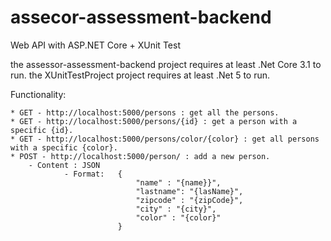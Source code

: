 # assecor-assessment-backend
Web API with ASP.NET Core + XUnit Test

the assessor-assessment-backend project requires at least .Net Core 3.1 to run.
the XUnitTestProject project requires at least .Net 5 to run.

Functionality:

    * GET - http://localhost:5000/persons : get all the persons.     
    * GET - http://localhost:5000/persons/{id} : get a person with a specific {id}. 
    * GET - http://localhost:5000/persons/color/{color} : get all persons with a specific {color}. 
    * POST - http://localhost:5000/person/ : add a new person. 
        - Content : JSON 
                - Format:   {
                                "name" : "{name}}",
                                "lastname": "{lasName}",
                                "zipcode" : "{zipCode}",
                                "city" : "{city}",
                                "color" : "{color}"
                            }